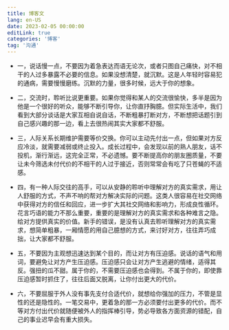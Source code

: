 ```yaml
---
title: 博客文
lang: en-US
date: 2023-02-05 00:00:00
editLink: true
categories: '博客'
tag: '沟通'
---
```


+ 一，说话慢一点，不要因为着急表达而语无论次，或者只图自己痛快，对不相干的人过多暴露不必要的信息。如果没想清楚，就沉默。这是人年轻时容易犯的通病，需要慢慢磨练。沉默的力量，很多时候，远大于你的想象。     

+ 二，交流时，聆听比说更重要。如果你觉得和某人的交流很愉快，多半是因为他是一个很好的听众，能够不断引导你，让你直抒胸臆。但实际生活中，我们看到大部分谈话是大家互相自说自话，不断粗暴打断对方，不断想把话题引到自己感兴趣的那一边，看上去很热闹其实大家都不舒服。   

+ 三，人际关系长期维护需要等价交换。你可以主动先付出一点，但如果对方反应冷淡，就需要减弱或终止投入。成长过程中，会发现以前的熟人朋友，话不投机，渐行渐远，这完全正常，不必遗憾。要不断提高你的朋友圈质量，不要让未今筛选未付代价的不相干的人过于接近，否则常常会有吃了只苍蝇的不适感。    

+ 四，有一种人际交往的高手，可以从安静的聆听中理解对方的真实需求，用让人舒服的方式，不声不响的帮对方解决实际的问题。这类人很容易在社交网络中获得对方的信任和回应，进一步扩大其社交网络和影响力，形成良性循环。花言巧语的能力不那么重要，重要的是理解对方的真实需求和各种难言之隐。给对方提供真实的价值。新手的错误，是没有认真去聆听理解对方的真实需求，想简单粗暴，一厢情愿的用自己臆想的方式，来讨好对方，往往弄巧成拙，让大家都不舒服。    

+ 五，不要因为主观想迅速达到某个目的，而让对方有压迫感。说话的语气和用词，要避免让对方产生压迫感。压迫感只会让对方产生逃避的情绪，适得其反。强扭的瓜不甜。属于你的，不需要压迫感也会得到。不属于你的，即使靠压迫感暂时抓住了，往往后面又脱离，让你付出更大的代价。    

+ 六，不要屈服于外人没有事先支付合适代价，就想给你强加的压力，不管是显性的还是隐性的。一笔交易中，更着急的那一方必须要付出更多的代价。而不等对方付出代价就随便被外人的指挥棒引导，势必导致各方面资源的错配，自己的事业迟早会有重大损失。  
